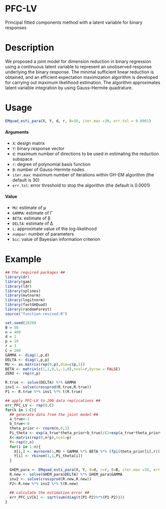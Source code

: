 # PFC-LV
Principal fitted components method with a latent variable for binary responses
# Description
We proposed a joint model for dimension reduction in binary regression using a continuous latent variable to represent an unobserved response underlying the binary response. The minimal sufficient linear reduction is obtained, and an efficient expectation maximization algorithm is developed for carrying out maximum likelihood estimation. The algorithm approximates latent variable integration by using Gauss–Hermite quadrature. 

# Usage
```R
EMquad_esti_para(X, Y, d, r, B=50, iter.max =30, err.tol = 0.0001)
```
#### Arguments
* `X`: design matrix
* `Y`: binary response vector
* `d`: maximum number of directions to be used in estimating the reduction subspace
* `r`: degree of polynomial basis function
* `B`: number of Gauss-Hermite nodes
* `iter.max`: maximum number of iterations within GH-EM algorithm (the default is 30)
* `err.tol`: error threshold to stop the algorithm (the default is 0.0001)

#### Value
* `MU`: estimate of μ
* `GAMMA`: estimate of Γ
* `BETA`: estimate of β
* `DELTA`: estimate of Δ
* `L`: approximate value of the log-likelihood
* `numpar`: number of parameters
* `bic`: value of Bayesian information criterion

# Example
```R
## the required packages ##
library(dr) 
library(gam)
library(ldr)
library(splines)
library(mvtnorm)
library(logitnorm)
library(fastGHQuad)
library(randomForest)
source("function-revised.R")

set.seed(2020)
B = 50
n = 400
d = 2
p = 10
r = 3
C = 200
GAMMA <- diag(1,p,d)
DELTA <- diag(1,p,p)
MU <- as.matrix(rep(0,p),dim=c(p,1))
BETA <- matrix(c(1,1,0,1,-1,0),ncol=r,byrow = FALSE)
ZERO <- rep(0,p)

R.true <- solve(DELTA) %*% GAMMA
inv1 <- solve(crossprod(R.true,R.true))
P1 <- R.true %*% inv1 %*% t(R.true)

## apply PFC-LV to 200 data replications ##
err_PFC_LV <- rep(0,C)
for(k in 1:C){
  ## generate data from the joint model ##
  a_true<-1
  b_true<-0
  theta_prior <- rnorm(n,0,1)
  Pi_theta <- exp(a_true*theta_prior+b_true)/(1+exp(a_true*theta_prior+b_true))
  X<-matrix(rep(0,n*p),ncol=p)
  Y<-rep(0,n)
  for(i in 1:n){
    X[i,] <- mvrnorm(1,MU + GAMMA %*% BETA %*% (fpi(theta_prior[i],r)),DELTA)
    Y[i] <- rbinom(1,1,Pi_theta[i])
  }
  
  GHEM_para <- EMquad_esti_para(X, Y, d=d, r=r, B=B, iter.max =30, err.tol = 0.0001)
  R.new <- solve(GHEM_para$DELTA) %*% GHEM_para$GAMMA
  inv2 <- solve(crossprod(R.new,R.new))
  P2<-R.new %*% inv2 %*% t(R.new)
  
  ## calculate the estimation error ##
  err_PFC_LV[k] <- sqrt(sum(diag(t(P1-P2)%*%(P1-P2))))
}

```
